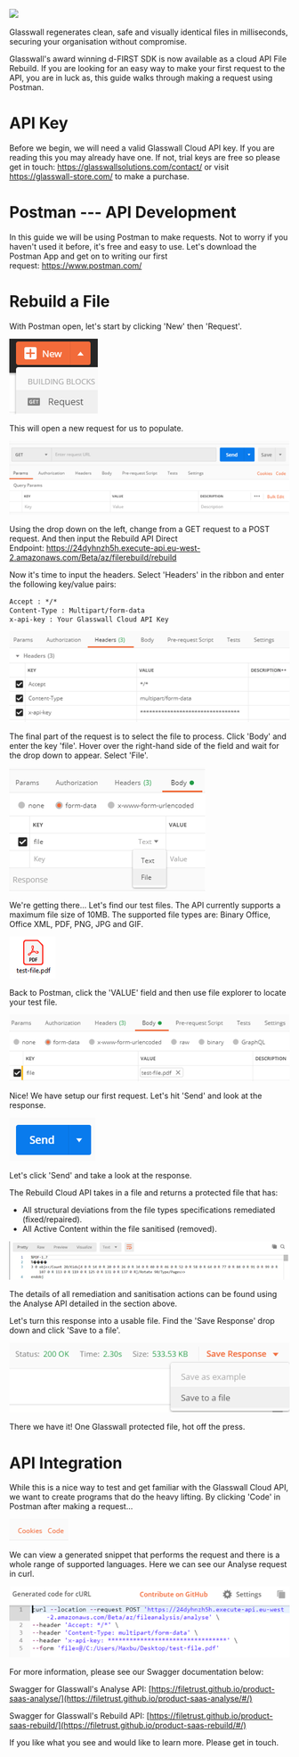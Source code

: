 ﻿![](/img/docs/guides/postman-rebuild/img/Rebuild_Postman_1.png)

Glasswall regenerates clean, safe and visually identical files in milliseconds, securing your organisation without compromise.

Glasswall's award winning d-FIRST SDK is now available as a cloud API File Rebuild. If you are looking for an easy way to make your first request to the API, you are in luck as, this guide walks through making a request using Postman.

API Key
=======

Before we begin, we will need a valid Glasswall Cloud API key. If you are reading this you may already have one. If not, trial keys are free so please get in touch: <https://glasswallsolutions.com/contact/> or visit <https://glasswall-store.com/> to make a purchase.

Postman --- API Development
=========================

In this guide we will be using Postman to make requests. Not to worry if you haven't used it before, it's free and easy to use. Let's download the Postman App and get on to writing our first request: <https://www.postman.com/>

Rebuild a File
==============

With Postman open, let's start by clicking 'New' then 'Request'.

![](/static/img/docs/guides/postman-rebuild/img/Rebuild_Postman_2.png)

This will open a new request for us to populate.

![](/static/img/docs/guides/postman-rebuild/img/Rebuild_Postman_3.png)

Using the drop down on the left, change from a GET request to a POST request. And then input the Rebuild API Direct Endpoint: <https://24dyhnzh5h.execute-api.eu-west-2.amazonaws.com/Beta/az/filerebuild/rebuild>


Now it's time to input the headers. Select 'Headers' in the ribbon and enter the following key/value pairs:

```
Accept : */*
Content-Type : Multipart/form-data
x-api-key : Your Glasswall Cloud API Key
```

![](/static/img/docs/guides/postman-rebuild/img/Rebuild_Postman_5.png)

The final part of the request is to select the file to process. Click 'Body' and enter the key 'file'. Hover over the right-hand side of the field and wait for the drop down to appear. Select 'File'.

![](/static/img/docs/guides/postman-rebuild/img/Rebuild_Postman_6.png)

We're getting there... Let's find our test files. The API currently supports a maximum file size of 10MB. The supported file types are: Binary Office, Office XML, PDF, PNG, JPG and GIF.

![](/static/img/docs/guides/postman-rebuild/img/Rebuild_Postman_7.png)

Back to Postman, click the 'VALUE' field and then use file explorer to locate your test file.

![](/static/img/docs/guides/postman-rebuild/img/Rebuild_Postman_8.png)

Nice! We have setup our first request. Let's hit 'Send' and look at the response.

![](/static/img/docs/guides/postman-rebuild/img/Rebuild_Postman_9.png)

Let's click 'Send' and take a look at the response.

The Rebuild Cloud API takes in a file and returns a protected file that has:

-   All structural deviations from the file types specifications remediated (fixed/repaired).
-   All Active Content within the file sanitised (removed).

![](/static/img/docs/guides/postman-rebuild/img/Rebuild_Postman_12.png)

The details of all remediation and sanitisation actions can be found using the Analyse API detailed in the section above.

Let's turn this response into a usable file. Find the 'Save Response' drop down and click 'Save to a file'.

![](/static/img/docs/guides/postman-rebuild/img/Rebuild_Postman_13.png)

There we have it! One Glasswall protected file, hot off the press.

API Integration
===============

While this is a nice way to test and get familiar with the Glasswall Cloud API, we want to create programs that do the heavy lifting. By clicking 'Code' in Postman after making a request...


![](/static/img/docs/guides/postman-rebuild/img/Rebuild_Postman_14.png)

We can view a generated snippet that performs the request and there is a whole range of supported languages. Here we can see our Analyse request in curl.


![](/static/img/docs/guides/postman-rebuild/img/Rebuild_Postman_15.png)

For more information, please see our Swagger documentation below:

Swagger for Glasswall's Analyse API: [https://filetrust.github.io/product-saas-analyse/](https://filetrust.github.io/product-saas-analyse/#/)

Swagger for Glasswall's Rebuild API: [https://filetrust.github.io/product-saas-rebuild/](https://filetrust.github.io/product-saas-rebuild/#/)

If you like what you see and would like to learn more. Please get in touch.